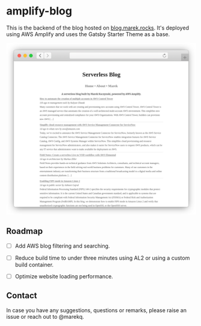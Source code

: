 amplify-blog
============

This is the backend of the blog hosted on [blog.marek.rocks](https://blog.marek.rocks). It's deployed using AWS Amplify and uses the Gatsby Starter Theme as a base. 


![alt text](./docs/main.png)


Roadmap
-------

- [ ] Add AWS blog filtering and searching.
- [ ] Reduce build time to under three minutes using AL2 or using a custom build container.
- [ ] Optimize website loading performance.


Contact
-------


In case you have any suggestions, questions or remarks, please raise an issue or reach out to @marekq.

